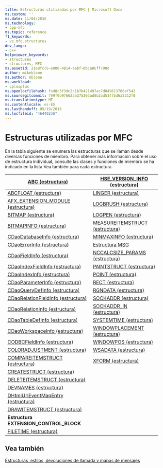 ```yaml
---
title: Estructuras utilizadas por MFC | Microsoft Docs
ms.custom: ''
ms.date: 11/04/2016
ms.technology:
- cpp-mfc
ms.topic: reference
f1_keywords:
- vc.mfc.structures
dev_langs:
- C++
helpviewer_keywords:
- structures
- structures, MFC
ms.assetid: 2168fcc6-e800-4814-aabf-0bca86ff790d
author: mikeblome
ms.author: mblome
ms.workload:
- cplusplus
ms.openlocfilehash: fad8c3f3dc2c1b7b421497ac7d849613706ef542
ms.sourcegitcommit: 799f9b976623a375203ad8b2ad5147bd6a2212f0
ms.translationtype: MT
ms.contentlocale: es-ES
ms.lasthandoff: 09/19/2018
ms.locfileid: "46440236"
---
```

# <a name="structures-used-by-mfc"></a>Estructuras utilizadas por MFC

En la tabla siguiente se enumera las estructuras que se llaman desde diversas funciones de miembro. Para obtener más información sobre el uso de estructura individual, consulte las clases y funciones de miembro se ha indicado en la lista Vea también para cada estructura.

|[ABC (estructura)](../../mfc/reference/abc-structure.md)|[HSE_VERSION_INFO (estructura)](../../mfc/reference/hse-version-info-structure.md)|
|--------------------------------------------------------------------------------------------------------------|-----------------------------------------------------------------------------------------------------------------------------|
|[ABCFLOAT (estructura)](../../mfc/reference/abcfloat-structure.md)|[LINGER (estructura)](../../mfc/reference/linger-structure.md)|
|[AFX_EXTENSION_MODULE (estructura)](../../mfc/reference/afx-extension-module-structure.md)|[LOGBRUSH (estructura)](../../mfc/reference/logbrush-structure.md)|
|[BITMAP (estructura)](../../mfc/reference/bitmap-structure.md)|[LOGPEN (estructura)](../../mfc/reference/logpen-structure.md)|
|[BITMAPINFO (estructura)](../../mfc/reference/bitmapinfo-structure.md)|[MEASUREITEMSTRUCT (estructura)](../../mfc/reference/measureitemstruct-structure.md)|
|[CDaoDatabaseInfo (estructura)](../../mfc/reference/cdaodatabaseinfo-structure.md)|[MINMAXINFO (estructura)](../../mfc/reference/minmaxinfo-structure.md)|
|[CDaoErrorInfo (estructura)](../../mfc/reference/cdaoerrorinfo-structure.md)|[Estructura MSG](../../mfc/reference/msg-structure1.md)|
|[CDaoFieldInfo (estructura)](../../mfc/reference/cdaofieldinfo-structure.md)|[NCCALCSIZE_PARAMS (estructura)](../../mfc/reference/nccalcsize-params-structure.md)|
|[CDaoIndexFieldInfo (estructura)](../../mfc/reference/cdaoindexfieldinfo-structure.md)|[PAINTSTRUCT (estructura)](../../mfc/reference/paintstruct-structure.md)|
|[CDaoIndexInfo (estructura)](../../mfc/reference/cdaoindexinfo-structure.md)|[POINT (estructura)](../../mfc/reference/point-structure1.md)|
|[CDaoParameterInfo (estructura)](../../mfc/reference/cdaoparameterinfo-structure.md)|[RECT (estructura)](../../mfc/reference/rect-structure1.md)|
|[CDaoQueryDefInfo (estructura)](../../mfc/reference/cdaoquerydefinfo-structure.md)|[RGNDATA (estructura)](../../mfc/reference/rgndata-structure.md)|
|[CDaoRelationFieldInfo (estructura)](../../mfc/reference/cdaorelationfieldinfo-structure.md)|[SOCKADDR (estructura)](../../mfc/reference/sockaddr-structure.md)|
|[CDaoRelationInfo (estructura)](../../mfc/reference/cdaorelationinfo-structure.md)|[SOCKADDR_IN (estructura)](../../mfc/reference/sockaddr-in-structure.md)|
|[CDaoTableDefInfo (estructura)](../../mfc/reference/cdaotabledefinfo-structure.md)|[SYSTEMTIME (estructura)](systemtime-structure1.md)
|[CDaoWorkspaceInfo (estructura)](../../mfc/reference/cdaoworkspaceinfo-structure.md)|[WINDOWPLACEMENT (estructura)](../../mfc/reference/windowplacement-structure.md)|
|[CODBCFieldInfo (estructura)](../../mfc/reference/codbcfieldinfo-structure.md)|[WINDOWPOS (estructura)](../../mfc/reference/windowpos-structure1.md)
|[COLORADJUSTMENT (estructura)](../../mfc/reference/coloradjustment-structure.md)|[WSADATA (estructura)](../../mfc/reference/wsadata-structure.md)|
|[COMPAREITEMSTRUCT (estructura)](../../mfc/reference/compareitemstruct-structure.md)|[XFORM (estructura)](../../mfc/reference/xform-structure.md)|
|[CREATESTRUCT (estructura)](../../mfc/reference/createstruct-structure.md)||
|[DELETEITEMSTRUCT (estructura)](../../mfc/reference/deleteitemstruct-structure.md)||
|[DEVNAMES (estructura)](../../mfc/reference/devnames-structure.md)||
|[DHtmlUrlEventMapEntry (estructura)](../../mfc/reference/dhtmlurleventmapentry-structure.md)||
|[DRAWITEMSTRUCT (estructura)](../../mfc/reference/drawitemstruct-structure.md)||
|**Estructura EXTENSION_CONTROL_BLOCK**||
|[FILETIME (estructura)](../../mfc/reference/filetime-structure.md)

## <a name="see-also"></a>Vea también

[Estructuras, estilos, devoluciones de llamada y mapas de mensajes](../../mfc/reference/structures-styles-callbacks-and-message-maps.md)

